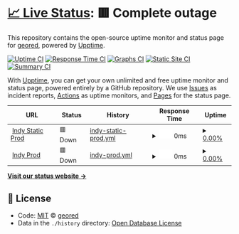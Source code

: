# [📈 Live Status](https://geored.github.io/test-git-actions): <!--live status--> **🟥 Complete outage**

This repository contains the open-source uptime monitor and status page for [geored](https://geored.github.io/test-git-actions), powered by [Upptime](https://github.com/upptime/upptime).

[![Uptime CI](https://github.com/koj-co/upptime/workflows/Uptime%20CI/badge.svg)](https://github.com/koj-co/upptime/actions?query=workflow%3A%22Uptime+CI%22)
[![Response Time CI](https://github.com/koj-co/upptime/workflows/Response%20Time%20CI/badge.svg)](https://github.com/koj-co/upptime/actions?query=workflow%3A%22Response+Time+CI%22)
[![Graphs CI](https://github.com/koj-co/upptime/workflows/Graphs%20CI/badge.svg)](https://github.com/koj-co/upptime/actions?query=workflow%3A%22Graphs+CI%22)
[![Static Site CI](https://github.com/koj-co/upptime/workflows/Static%20Site%20CI/badge.svg)](https://github.com/koj-co/upptime/actions?query=workflow%3A%22Static+Site+CI%22)
[![Summary CI](https://github.com/koj-co/upptime/workflows/Summary%20CI/badge.svg)](https://github.com/koj-co/upptime/actions?query=workflow%3A%22Summary+CI%22)

With [Upptime](https://upptime.js.org), you can get your own unlimited and free uptime monitor and status page, powered entirely by a GitHub repository. We use [Issues](https://github.com/geored/test-git-actions/issues) as incident reports, [Actions](https://github.com/geored/test-git-actions/actions) as uptime monitors, and [Pages](https://geored.github.io/test-git-actions) for the status page.

<!--start: status pages-->
<!-- This summary is generated by Upptime (https://github.com/upptime/upptime) -->
<!-- Do not edit this manually, your changes will be overwritten -->
<!-- prettier-ignore -->
| URL | Status | History | Response Time | Uptime |
| --- | ------ | ------- | ------------- | ------ |
| <img alt="" src="https://favicons.githubusercontent.com/indy.psi.redhat.com" height="13"> [Indy Static Prod](http://indy.psi.redhat.com) | 🟥 Down | [indy-static-prod.yml](https://github.com/geored/test-git-actions/commits/HEAD/history/indy-static-prod.yml) | <details><summary><img alt="Response time graph" src="./graphs/indy-static-prod/response-time-week.png" height="20"> 0ms</summary><br><a href="https://geored.github.io/test-git-actions/history/indy-static-prod"><img alt="Response time 0" src="https://img.shields.io/endpoint?url=https%3A%2F%2Fraw.githubusercontent.com%2Fgeored%2Ftest-git-actions%2FHEAD%2Fapi%2Findy-static-prod%2Fresponse-time.json"></a><br><a href="https://geored.github.io/test-git-actions/history/indy-static-prod"><img alt="24-hour response time 0" src="https://img.shields.io/endpoint?url=https%3A%2F%2Fraw.githubusercontent.com%2Fgeored%2Ftest-git-actions%2FHEAD%2Fapi%2Findy-static-prod%2Fresponse-time-day.json"></a><br><a href="https://geored.github.io/test-git-actions/history/indy-static-prod"><img alt="7-day response time 0" src="https://img.shields.io/endpoint?url=https%3A%2F%2Fraw.githubusercontent.com%2Fgeored%2Ftest-git-actions%2FHEAD%2Fapi%2Findy-static-prod%2Fresponse-time-week.json"></a><br><a href="https://geored.github.io/test-git-actions/history/indy-static-prod"><img alt="30-day response time 0" src="https://img.shields.io/endpoint?url=https%3A%2F%2Fraw.githubusercontent.com%2Fgeored%2Ftest-git-actions%2FHEAD%2Fapi%2Findy-static-prod%2Fresponse-time-month.json"></a><br><a href="https://geored.github.io/test-git-actions/history/indy-static-prod"><img alt="1-year response time 0" src="https://img.shields.io/endpoint?url=https%3A%2F%2Fraw.githubusercontent.com%2Fgeored%2Ftest-git-actions%2FHEAD%2Fapi%2Findy-static-prod%2Fresponse-time-year.json"></a></details> | <details><summary><a href="https://geored.github.io/test-git-actions/history/indy-static-prod">0.00%</a></summary><a href="https://geored.github.io/test-git-actions/history/indy-static-prod"><img alt="All-time uptime 0.00%" src="https://img.shields.io/endpoint?url=https%3A%2F%2Fraw.githubusercontent.com%2Fgeored%2Ftest-git-actions%2FHEAD%2Fapi%2Findy-static-prod%2Fuptime.json"></a><br><a href="https://geored.github.io/test-git-actions/history/indy-static-prod"><img alt="24-hour uptime 0.00%" src="https://img.shields.io/endpoint?url=https%3A%2F%2Fraw.githubusercontent.com%2Fgeored%2Ftest-git-actions%2FHEAD%2Fapi%2Findy-static-prod%2Fuptime-day.json"></a><br><a href="https://geored.github.io/test-git-actions/history/indy-static-prod"><img alt="7-day uptime 0.00%" src="https://img.shields.io/endpoint?url=https%3A%2F%2Fraw.githubusercontent.com%2Fgeored%2Ftest-git-actions%2FHEAD%2Fapi%2Findy-static-prod%2Fuptime-week.json"></a><br><a href="https://geored.github.io/test-git-actions/history/indy-static-prod"><img alt="30-day uptime 7.96%" src="https://img.shields.io/endpoint?url=https%3A%2F%2Fraw.githubusercontent.com%2Fgeored%2Ftest-git-actions%2FHEAD%2Fapi%2Findy-static-prod%2Fuptime-month.json"></a><br><a href="https://geored.github.io/test-git-actions/history/indy-static-prod"><img alt="1-year uptime 0.00%" src="https://img.shields.io/endpoint?url=https%3A%2F%2Fraw.githubusercontent.com%2Fgeored%2Ftest-git-actions%2FHEAD%2Fapi%2Findy-static-prod%2Fuptime-year.json"></a></details>
| <img alt="" src="https://favicons.githubusercontent.com/indy-admin.psi.redhat.com" height="13"> [Indy Prod](http://indy-admin.psi.redhat.com) | 🟥 Down | [indy-prod.yml](https://github.com/geored/test-git-actions/commits/HEAD/history/indy-prod.yml) | <details><summary><img alt="Response time graph" src="./graphs/indy-prod/response-time-week.png" height="20"> 0ms</summary><br><a href="https://geored.github.io/test-git-actions/history/indy-prod"><img alt="Response time 0" src="https://img.shields.io/endpoint?url=https%3A%2F%2Fraw.githubusercontent.com%2Fgeored%2Ftest-git-actions%2FHEAD%2Fapi%2Findy-prod%2Fresponse-time.json"></a><br><a href="https://geored.github.io/test-git-actions/history/indy-prod"><img alt="24-hour response time 0" src="https://img.shields.io/endpoint?url=https%3A%2F%2Fraw.githubusercontent.com%2Fgeored%2Ftest-git-actions%2FHEAD%2Fapi%2Findy-prod%2Fresponse-time-day.json"></a><br><a href="https://geored.github.io/test-git-actions/history/indy-prod"><img alt="7-day response time 0" src="https://img.shields.io/endpoint?url=https%3A%2F%2Fraw.githubusercontent.com%2Fgeored%2Ftest-git-actions%2FHEAD%2Fapi%2Findy-prod%2Fresponse-time-week.json"></a><br><a href="https://geored.github.io/test-git-actions/history/indy-prod"><img alt="30-day response time 0" src="https://img.shields.io/endpoint?url=https%3A%2F%2Fraw.githubusercontent.com%2Fgeored%2Ftest-git-actions%2FHEAD%2Fapi%2Findy-prod%2Fresponse-time-month.json"></a><br><a href="https://geored.github.io/test-git-actions/history/indy-prod"><img alt="1-year response time 0" src="https://img.shields.io/endpoint?url=https%3A%2F%2Fraw.githubusercontent.com%2Fgeored%2Ftest-git-actions%2FHEAD%2Fapi%2Findy-prod%2Fresponse-time-year.json"></a></details> | <details><summary><a href="https://geored.github.io/test-git-actions/history/indy-prod">0.00%</a></summary><a href="https://geored.github.io/test-git-actions/history/indy-prod"><img alt="All-time uptime 0.00%" src="https://img.shields.io/endpoint?url=https%3A%2F%2Fraw.githubusercontent.com%2Fgeored%2Ftest-git-actions%2FHEAD%2Fapi%2Findy-prod%2Fuptime.json"></a><br><a href="https://geored.github.io/test-git-actions/history/indy-prod"><img alt="24-hour uptime 0.00%" src="https://img.shields.io/endpoint?url=https%3A%2F%2Fraw.githubusercontent.com%2Fgeored%2Ftest-git-actions%2FHEAD%2Fapi%2Findy-prod%2Fuptime-day.json"></a><br><a href="https://geored.github.io/test-git-actions/history/indy-prod"><img alt="7-day uptime 0.00%" src="https://img.shields.io/endpoint?url=https%3A%2F%2Fraw.githubusercontent.com%2Fgeored%2Ftest-git-actions%2FHEAD%2Fapi%2Findy-prod%2Fuptime-week.json"></a><br><a href="https://geored.github.io/test-git-actions/history/indy-prod"><img alt="30-day uptime 7.96%" src="https://img.shields.io/endpoint?url=https%3A%2F%2Fraw.githubusercontent.com%2Fgeored%2Ftest-git-actions%2FHEAD%2Fapi%2Findy-prod%2Fuptime-month.json"></a><br><a href="https://geored.github.io/test-git-actions/history/indy-prod"><img alt="1-year uptime 0.00%" src="https://img.shields.io/endpoint?url=https%3A%2F%2Fraw.githubusercontent.com%2Fgeored%2Ftest-git-actions%2FHEAD%2Fapi%2Findy-prod%2Fuptime-year.json"></a></details>

<!--end: status pages-->

[**Visit our status website →**](https://geored.github.io/test-git-actions)

## 📄 License

- Code: [MIT](./LICENSE) © [geored](https://geored.github.io/test-git-actions)
- Data in the `./history` directory: [Open Database License](https://opendatacommons.org/licenses/odbl/1-0/)
